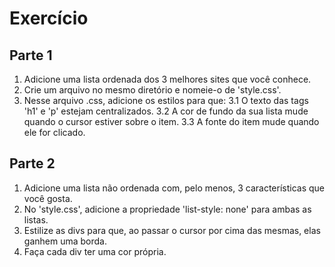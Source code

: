 # Exercício

## Parte 1

1. Adicione uma lista ordenada dos 3 melhores sites que você conhece.
2. Crie um arquivo no mesmo diretório e nomeie-o de 'style.css'.
3. Nesse arquivo .css, adicione os estilos para que:
        3.1 O texto das tags 'h1' e 'p' estejam centralizados.
        3.2 A cor de fundo da sua lista mude quando o cursor estiver sobre o item.
        3.3 A fonte do item mude quando ele for clicado.

## Parte 2

1. Adicione uma lista não ordenada com, pelo menos, 3 características que você gosta.
2. No 'style.css', adicione a propriedade 'list-style: none' para ambas as listas.
3. Estilize as divs para que, ao passar o cursor por cima das mesmas, elas ganhem uma borda.
4. Faça cada div ter uma cor própria.
